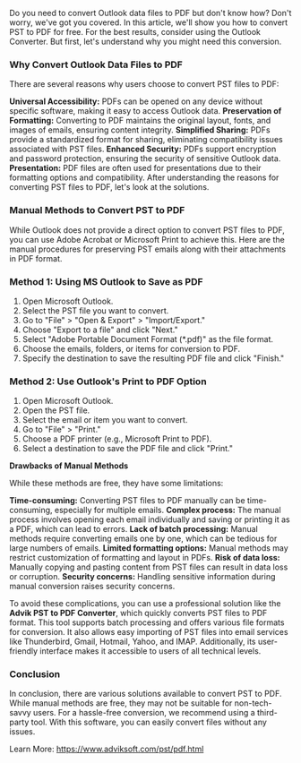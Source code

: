 Do you need to convert Outlook data files to PDF but don't know how? Don't worry, we've got you covered. In this article, we'll show you how to convert PST to PDF for free. For the best results, consider using the Outlook Converter. But first, let's understand why you might need this conversion.

### Why Convert Outlook Data Files to PDF

There are several reasons why users choose to convert PST files to PDF:

**Universal Accessibility:** PDFs can be opened on any device without specific software, making it easy to access Outlook data.
**Preservation of Formatting:** Converting to PDF maintains the original layout, fonts, and images of emails, ensuring content integrity.
**Simplified Sharing:** PDFs provide a standardized format for sharing, eliminating compatibility issues associated with PST files.
**Enhanced Security:** PDFs support encryption and password protection, ensuring the security of sensitive Outlook data.
**Presentation:** PDF files are often used for presentations due to their formatting options and compatibility.
After understanding the reasons for converting PST files to PDF, let's look at the solutions.

### Manual Methods to Convert PST to PDF

While Outlook does not provide a direct option to convert PST files to PDF, you can use Adobe Acrobat or Microsoft Print to achieve this. Here are the manual procedures for preserving PST emails along with their attachments in PDF format.

### Method 1: Using MS Outlook to Save as PDF

1. Open Microsoft Outlook.
2. Select the PST file you want to convert.
3. Go to "File" > "Open & Export" > "Import/Export."
4. Choose "Export to a file" and click "Next."
5. Select "Adobe Portable Document Format (*.pdf)" as the file format.
6. Choose the emails, folders, or items for conversion to PDF.
7. Specify the destination to save the resulting PDF file and click "Finish."

### Method 2: Use Outlook's Print to PDF Option

1. Open Microsoft Outlook.
2. Open the PST file.
3. Select the email or item you want to convert.
4. Go to "File" > "Print."
5. Choose a PDF printer (e.g., Microsoft Print to PDF).
6. Select a destination to save the PDF file and click "Print."

**Drawbacks of Manual Methods**

While these methods are free, they have some limitations:

**Time-consuming:** Converting PST files to PDF manually can be time-consuming, especially for multiple emails.
**Complex process:** The manual process involves opening each email individually and saving or printing it as a PDF, which can lead to errors.
**Lack of batch processing:** Manual methods require converting emails one by one, which can be tedious for large numbers of emails.
**Limited formatting options:** Manual methods may restrict customization of formatting and layout in PDFs.
**Risk of data loss:** Manually copying and pasting content from PST files can result in data loss or corruption.
**Security concerns:** Handling sensitive information during manual conversion raises security concerns.

To avoid these complications, you can use a professional solution like the **Advik PST to PDF Converter**, which quickly converts PST files to PDF format. This tool supports batch processing and offers various file formats for conversion. It also allows easy importing of PST files into email services like Thunderbird, Gmail, Hotmail, Yahoo, and IMAP. Additionally, its user-friendly interface makes it accessible to users of all technical levels.

### Conclusion

In conclusion, there are various solutions available to convert PST to PDF. While manual methods are free, they may not be suitable for non-tech-savvy users. For a hassle-free conversion, we recommend using a third-party tool. With this software, you can easily convert files without any issues.

Learn More: https://www.adviksoft.com/pst/pdf.html
